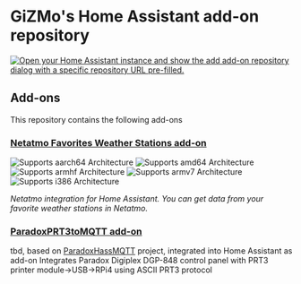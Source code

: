 

# GiZMo's Home Assistant add-on repository


[![Open your Home Assistant instance and show the add add-on repository dialog with a specific repository URL pre-filled.](https://my.home-assistant.io/badges/supervisor_add_addon_repository.svg)](https://my.home-assistant.io/redirect/supervisor_add_addon_repository/?repository_url=https://github.com/GiZMoSK1221/hass-addons)

## Add-ons

This repository contains the following add-ons

### [Netatmo Favorites Weather Stations add-on](./nfws)

![Supports aarch64 Architecture][aarch64-shield] ![Supports amd64 Architecture][amd64-shield] ![Supports armhf Architecture][armhf-shield] ![Supports armv7 Architecture][armv7-shield] ![Supports i386 Architecture][i386-shield]

_Netatmo integration for Home Assistant. You can get data from your favorite weather stations in Netatmo._

### [ParadoxPRT3toMQTT add-on](./)
tbd, based on [ParadoxHassMQTT](https://github.com/DaveOke/ParadoxHassMQTT) project, integrated into Home Assistant as add-on
Integrates Paradox Digiplex DGP-848 control panel with PRT3 printer module->USB->RPi4 using ASCII PRT3 protocol

[aarch64-shield]: https://img.shields.io/badge/aarch64-yes-green.svg
[amd64-shield]: https://img.shields.io/badge/amd64-yes-green.svg
[armhf-shield]: https://img.shields.io/badge/armhf-yes-green.svg
[armv7-shield]: https://img.shields.io/badge/armv7-yes-green.svg
[i386-shield]: https://img.shields.io/badge/i386-yes-green.svg
